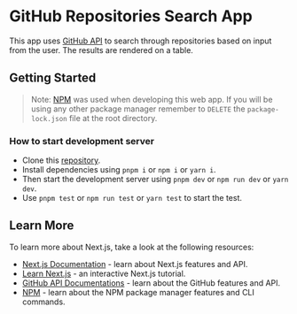 # GitHub Repositories Search App

This app uses [GitHub API](https://api.github.com/en/rest/reference/search#search-repositories) to search through repositories based on input from the user. The results are rendered on a table.

## Getting Started

> Note: [NPM](https://npmjs.com) was used when developing this web app.
> If you will be using any other package manager remember to `DELETE` the `package-lock.json` file at the root directory.

### How to start development server

- Clone this [repository](https://github.com/Infraterl/github-search).
- Install dependencies using `pnpm i` or `npm i` or `yarn i`.
- Then start the development server using `pnpm dev` or `npm run dev` or `yarn dev`.
- Use `pnpm test` or `npm run test` or `yarn test` to start the test.

## Learn More

To learn more about Next.js, take a look at the following resources:

- [Next.js Documentation](https://nextjs.org/docs) - learn about Next.js features and API.
- [Learn Next.js](https://nextjs.org/learn) - an interactive Next.js tutorial.
- [GitHub API Documentations](https://api.github.com) - learn about the GitHub features and API.
- [NPM](https://npmjs.com) - learn about the NPM package manager features and CLI commands.
